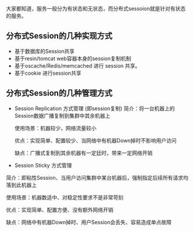 
大家都知道，服务一般分为有状态和无状态，而分布式sessoion就是针对有状态的服务。

## 分布式Session的几种实现方式

  * 基于数据库的Session共享
  * 基于resin/tomcat web容器本身的session复制机制
  * 基于oscache/Redis/memcached 进行 session 共享。
  * 基于cookie 进行session共享

## 分布式Session的几种管理方式

  * Session Replication 方式管理 (即session复制)
    简介：将一台机器上的Session数据广播复制到集群中其余机器上
    
    使用场景：机器较少，网络流量较小
    
    优点：实现简单、配置较少、当网络中有机器Down掉时不影响用户访问
    
    缺点：广播式复制到其余机器有一定廷时，带来一定网络开销
  
  * Session Sticky 方式管理
   
   简介：即粘性Session、当用户访问集群中某台机器后，强制指定后续所有请求均落到此机器上
   
   使用场景：机器数适中、对稳定性要求不是非常苛刻
   
   优点：实现简单、配置方便、没有额外网络开销
   
   缺点：网络中有机器Down掉时、用户Session会丢失、容易造成单点故障
